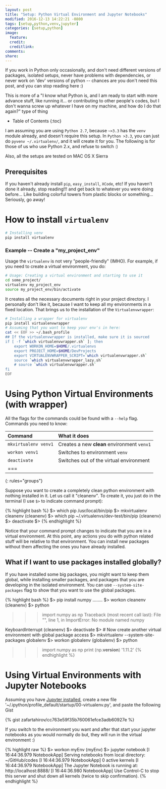 ```yaml
---
layout: post
title: "Setup: Python Virtual Environment and Jupyter Notebooks"
modified: 2016-12-13 14:22:21 -0800
tags: [setup,python,venv,jupyter]
categories: [setup,python]
image:
  feature:
  credit:
  creditlink:
comments:
share:
---
```


If you work in Python only occasionally, and don't need different versions of packages, isolated setups, never have problems with dependencies, or never work on 'dev' versions of python -- chances are you don't need this post, and you can stop reading here :)

This is more of a "I know what Python is, and I am ready to start with more advance stuff, like running it... or contributing to other people's codes, but I don't wanna screw up whatever I have on my machine, and how do I do that again?" type of thing

<!-- more -->
* Table of Contents
{:toc}

I am assuming you are using `Python 2.7`, because `~>3.3` has the `venv` module already, and doesn't require this setup. In `Python >3.3`, you can just do `pyvenv ~/.virtualenv/`, and it will create it for you. The following is for those of us who use Python 2.x, and refuse to switch :)

Also, all the setups are tested on MAC OS X Sierra

## Prerequisites
If you haven't already install `pip`, `easy_install`, `XCode`, etc! If you haven't done it already, stop reading!!! and get back to whatever you were doing before... Like building colorful towers from plastic blocks or something... Seriously, go away!

# How to install `virtualenv`

```bash
# Installing venv
pip install virtualenv
```

### Example -- Create a "my_project_env"
Usage the `virtualenv` is not very "people-friendly" (IMHO). For example, if you need to create a virtual environment, you do:

```bash
# Usage: Creating a virtual environment and starting to use it
cd some_project/
virtualenv my_project_env
source my_project_env/bin/activate
```

It creates all the necessary documents right in your project directory. I personally don't like it, because I want to keep all my environments in a fixed location. That brings us to the installation of the `Virtualenvwrapper`:

```bash
# Installing a wrapper for virtualenv
pip install virtualenvwrapper
# Assuming that you want to keep your env's in here:
cat << EOF >> ~/.bash_profile
## If the virtualenvwrapper is installed, make sure it is sourced
if [ -f `which virtualenvwrapper.sh` ]; then
    export WORKON_HOME=$HOME/.virtualenvs
    export PROJECT_HOME=$HOME/DevProjects
    export VIRTUALENVWRAPPER_SCRIPT=`which virtualenvwrapper.sh`
    source `which virtualenvwrapper_lazy.sh`
    # source `which virtualenvwrapper.sh`
fi
EOF
```

# Using Python Virtual Environments (with wrapper)

All the flags for the commands could be found with a `--help` flag. Commands you need to know:

| Command             | What it does
|:--------------------|:-------------------------
| `mkvirtualenv venv1`| Creates a new **clean** environment `venv1`
| `workon venv1`      | Switches to environment `venv`
| `deactivate`        | Switches out of the virtual environment
|===
{: rules="groups"}

Suppose you want to create a completely clean python environment with nothing installed in it. Let us call it "cleanenv". To create it, you just do in the terminal (I use `$>` to indicate command prompt):

{% highlight bash %}
$> which pip
/usr/local/bin/pip
$> mkvirtualenv cleanenv
(cleanenv) $> which pip
~/.virtualenvs/dev-test/bin/pip
(cleanenv) $> deactivate
$>
{% endhighlight %}

Notice that your command prompt changes to indicate that you are in a virtual environment. At this point, any actions you do with python related stuff will be relative to that environment. You can install new packages without them affecting the ones you have already installed.

## What if I want to use packages installed globally?

If you have installed some big packages, you might want to keep them global, while installing smaller packages, and packages that you are developing in the isolated environment. You can use `--system-site-packages` flag to show that you want to use the global packages.

{% highlight bash %}
$> pip install numpy
........
$> workon cleanenv
(cleanenv) $> python
>>> import numpy as np
Traceback (most recent call last):
  File "<stdin>", line 1, in <module>
ImportError: No module named numpy
>>>
KeyboardInterrupt
(cleanenv) $> deactivate
$> # Now create another virtual environment with global package access
$> mkvirtualenv --system-site-packages globalenv
$> workon globalenv
(globalenv) $> python
>>> import numpy as np
>>> print (np.__version__)
'1.11.2'
{% endhighlight %}

# Using Virtual Environments with Jupyter Notebooks

Assuming you have [Jupyter installed](http://jupyter.readthedocs.io/en/latest/install.html),
create a new file '~/.ipython/profile_default/startup/00-virtualenv.py', and paste the following Gist

{% gist zafartahirov/cc763e59f35b760061efce3adb60927e %}

If you switch to the environment you want and after that start your jupyter notebooks as you would normally do but, they will run in the virtual environment :)

{% highlight raw %}
$> workon myEnv
(myEnv) $> jupyter notebook
[I 16:44:36.979 NotebookApp] Serving notebooks from local directory: ~/GitHub/codes
[I 16:44:36.979 NotebookApp] 0 active kernels
[I 16:44:36.979 NotebookApp] The Jupyter Notebook is running at: http://localhost:8888/
[I 16:44:36.980 NotebookApp] Use Control-C to stop this server and shut down all kernels (twice to skip confirmation).
{% endhighlight %}
